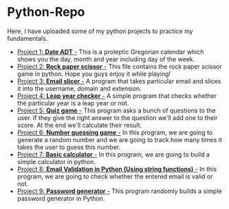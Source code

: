 # Python-Repo
Here, I have uploaded some of my python projects to practice my fundamentals.
- [Project 1: **Date ADT** -](https://github.com/Maryam0330/Python-Repo/blob/main/DateADT.py)
  This is a proleptic Gregorian calendar which shows you the day, month and year including day of the week.
- [Project 2: **Rock paper scissor** -](https://github.com/Maryam0330/Python-Repo/blob/main/rock_paper_scissor.py)
  This file contains the rock paper scissor game in python. Hope you guys enjoy it while playing!
- [Project 3: **Email slicer** -](https://github.com/Maryam0330/Python-Repo/blob/main/email_slicer.py)
  A program that takes particular email and slices it into the username, domain and extension.
- [Project 4: **Leap year checker** -](https://github.com/Maryam0330/Python-Repo/blob/main/leap_year_checker.py)
  A simple program that checks whether the particular year is a leap year or not.
- [Project 5: **Quiz game** -](https://github.com/Maryam0330/Python-Repo/blob/main/quiz_game.py)
  This program asks a bunch of questions to the user. If they give the right answer to the question we'll add one to their score. At the 
  end we'll calculate their result. 
- [Project 6: **Number guessing game** -](https://github.com/Maryam0330/Python-Repo/blob/main/number_guessing_game.py)
  In this program, we are going to generate a random number and we are going to track how many times it takes the user to guess this 
  number.
- [Project 7: **Basic calculator** -](https://github.com/Maryam0330/Python-Repo/blob/main/calculator.py)
  In this program, we are going to build a simple calculator in python.
- [Project 8: **Email Validation in Python (Using string functions)** -](https://github.com/Maryam0330/Python-Repo/blob/main/email_validation.py)
  In this program, we are going to check whether the entered email is valid or not.
- [Project 9: **Password generator** -](https://github.com/Maryam0330/Python-Repo/blob/main/password_generator.py
  )
  This program randomly builds a simple password generator in Python.
